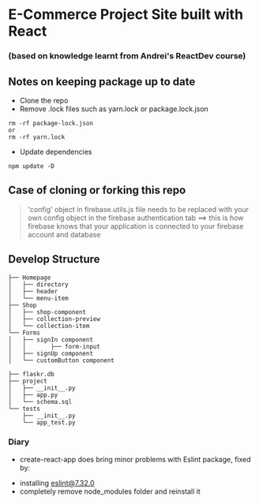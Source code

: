 # E-Commerce Project Site built with React
### (based on knowledge learnt from Andrei's ReactDev course)

## Notes on keeping package up to date
- Clone the repo
- Remove .lock files such as yarn.lock or package.lock.json
```
rm -rf package-lock.json
or
rm -rf yarn.lock
```
- Update dependencies
``` 
npm update -D 
```

## Case of cloning or forking this repo
> 'config' object in firebase.utils.js file needs to be replaced with your own config object in the firebase authentication tab ==> this is how firebase knows that your application is connected to your firebase account and database

## Develop Structure
``` Project
├── Homepage
│   ├── directory
│   ├── header
│   └── menu-item
├── Shop
│   ├── shop-component
│   ├── collection-preview
│   └── collection-item
└── Forms
│   ├── signIn component
│   │       ├── form-input
│   ├── signUp component
│   └── customButton component

```

``` SHOP PAGE
├── flaskr.db
├── project
│   ├── __init__.py
│   ├── app.py
│   └── schema.sql
└── tests
    ├── __init__.py
    └── app_test.py
```



### Diary
- create-react-app does bring minor problems with Eslint package, fixed by:
 + installing eslint@7.32.0
 + completely remove node_modules folder and reinstall it

 